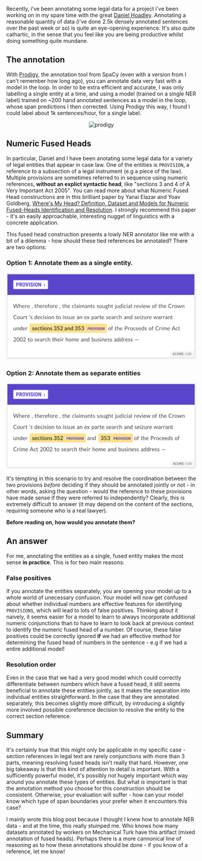 

Recently, i've been annotating some legal data for a project i've been working on in my spare time with the great [Daniel Hoadley](https://twitter.com/DanHLawReporter). Annotating a reasonable quantity of data (i've done 2.5k densely annotated sentences over the past week or so) is quite an eye-opening experience. It's also quite cathartic, in the sense that you feel like you are being productive whilst doing something quite mundane.


## The annotation
With [Prodigy](https://prodi.gy/), the annotation tool from SpaCy (even with a version from I can't remember how long ago), you can annotate data very fast with a model in the loop. In order to be extra efficient and accurate, I was only labelling a single entity at a time, and using a model (trained on a single NER label) trained on ~200 hand annotated sentences as a model in the loop, whose span predictions I then corrected. Using Prodigy this way, I found I could label about 1k sentences/hour, for a single label.

<center>
<img src="../img/numeric_annotation/prodigy.png" alt="prodigy" width="500"/> 
</center>

## Numeric Fused Heads
In particular, Daniel and I have been anotating some legal data for a variety of legal entities that appear in case law. One of the entities is `PROVISION`, a reference to a subsection of a legal instrument (e.g a piece of the law). Multiple provisions are sometimes referred to in sequence using numeric references, **without an explict syntactic head**, like "sections 3 and 4 of A Very Important Act 2005". You can read more about what Numeric Fused Head constructions are in this brilliant paper by Yanai Elazar and Yoav Goldberg, [Where's My Head? Definition, Dataset and Models for Numeric Fused-Heads Identification and Resolution](https://arxiv.org/abs/1905.10886). I strongly recommend this paper - it's an easily approachable, interesting nugget of linguistics with a concrete application. 

This fused head construction presents a lowly NER annotator like me with a bit of a dilemma - how should these tied references be annotated? There are two options:
 
 
### Option 1: Annotate them as a single entity.
![fused](./img/numeric_annotation/fused.png)

### Option 2: Annotate them as separate entities

![unfused](./img/numeric_annotation/unfused.png)


It's tempting in this scenario to try and resolve the coordination between the two provisions _before_ deciding if they should be annotated jointly or not - in other words, asking the question - would the reference to these provisions have made sense if they were referred to independently? Clearly, this is extremely difficult to answer (it may depend on the content of the sections, requiring someone who is a real lawyer).

**Before reading on, how would you annotate them?**

## An answer

For me, annotating the entities as a single, fused entity makes the most sense **in practice**. This is for two main reasons:

### False positives

If you annotate the entities separately, you are opening your model up to a whole world of unecessary confusion. Your model will now get confused about whether individual numbers are effective features for identifying `PROVISIONS`, which will lead to lots of false positives. Thinking about it naively, it seems easier for a model to learn to always incorporate additional numeric conjunctions than to have to learn to look back at previous context to identify the numeric fused head of a number. Of course, these false positives could be correctly ignored **if** we had an effective method for determining the fused head of numbers in the sentence - e.g if we had a entire additional model!

### Resolution order

Even in the case that we had a very good model which could correctly differentiate between numbers which have a fused head, it still seems beneficial to annotate these entities jointly, as it makes the separation into individual entities straightforward. In the case that they are annotated separately, this becomes slightly more difficult, by introducing a slightly more involved possible coreference decision to resolve the entity to the correct section reference.

## Summary

It's certainly true that this might only be applicable in my specific case - section references in legal text are rarely conjunctions with more than 3 parts, meaning resolving fused heads isn't really that hard. However, one big takeaway is that this kind of attention to detail is important. With a sufficiently powerful model, it's possibly not hugely important which way around you annotate these types of entities. But what _is_ important is that the annotation method you choose for this construction should be consistent. Otherwise, your evaluation will suffer - how can your model know which type of span boundaries your prefer when it encounters this case? 

I mainly wrote this blog post because I thought I knew how to annotate NER data - and at the time, this really stumped me. Who knows how many datasets annotated by workers on Mechanical Turk have this artifact (mixed annotation of fused heads). Perhaps there is a more cannonical line of reasoning as to how these annotations should be done - if you know of a reference, let me know!
